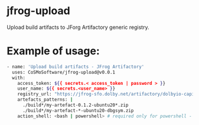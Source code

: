 # jfrog-upload
Upload build artifacts to JForg Artifactory generic registry.

# Example of usage:
```bash
- name: 'Upload build artifacts - JFrog Artifactory'
  uses: CoSMoSoftware/jfrog-upload@v0.0.1
  with:
    access_token: ${{ secrets.< access_token | password > }}
    user_name: ${{ secrets.<user_name> }}
    registry_url: "https://jfrog-sfo.dolby.net/artifactory/dolbyio-capi-generic-sfo/<TARGET_FILE_PATH>"
    artefacts_patterns: |
      ./build*/my-artefact-0.1.2-ubuntu20*.zip
      ./build*/my-artefact-*-ubuntu20-dbgsym.zip
    action_shell: <bash | powershell> # required only for powershell - bash is set as default.
```
